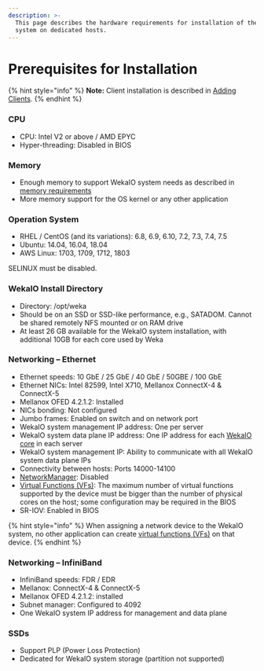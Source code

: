 ```yaml
---
description: >-
  This page describes the hardware requirements for installation of the WekaIO
  system on dedicated hosts.
---
```


# Prerequisites for Installation

{% hint style="info" %}
**Note:** Client installation is described in [Adding Clients](adding-clients-bare-metal.md).
{% endhint %}

### CPU <a id="cpu"></a>

* CPU: Intel V2 or above / AMD EPYC
* Hyper-threading: Disabled in BIOS

### Memory <a id="memory"></a>

* Enough memory to support WekaIO system needs as described in [memory requirements ](planning-a-weka-system-installation.md#memory-resource-planning)
* More memory support for the OS kernel or any other application

### Operation System <a id="operation-system"></a>

* RHEL / CentOS \(and its variations\): 6.8, 6.9, 6.10, 7.2, 7.3, 7.4, 7.5
* Ubuntu: 14.04, 16.04, 18.04
* AWS Linux: 1703, 1709,  1712, 1803

SELINUX must be disabled.

### WekaIO Install Directory <a id="weka-install-directory"></a>

* Directory: /opt/weka
* Should be on an SSD or SSD-like performance, e.g., SATADOM. Cannot be shared remotely NFS mounted or on RAM drive
* At least 26 GB available for the WekaIO system installation, with additional 10GB for each core used by Weka

### Networking – Ethernet <a id="networking-ethernet"></a>

* Ethernet speeds: 10 GbE / 25 GbE / 40 GbE / 50GBE / 100 GbE
* Ethernet NICs: Intel 82599, Intel X710, Mellanox ConnectX-4 & ConnectX-5
* Mellanox OFED 4.2.1.2: Installed
* NICs bonding: Not configured
* Jumbo frames: Enabled on switch and on network port
* WekaIO system management IP address: One per server
* WekaIO system data plane IP address: One IP address for each [WekaIO core](planning-a-weka-system-installation.md#cpu-resource-planning) in each server
* WekaIO system management IP: Ability to communicate with all WekaIO system data plane IPs
* Connectivity between hosts: Ports 14000-14100
* [NetworkManager](https://en.wikipedia.org/wiki/NetworkManager): Disabled
* [Virtual Functions \(VFs\)](https://en.wikipedia.org/wiki/Network_function_virtualization): The maximum number of virtual functions supported by the device must be bigger than the number of physical cores on the host; some configuration may be required in the BIOS
* SR-IOV: Enabled in BIOS

{% hint style="info" %}
When assigning a network device to the WekaIO system, no other application can create [virtual functions \(VFs\)](https://en.wikipedia.org/wiki/Network_function_virtualization) on that device.
{% endhint %}

### Networking – InfiniBand <a id="networking-infiniband"></a>

* InfiniBand speeds: FDR / EDR
* Mellanox: ConnectX-4 & ConnectX-5
* Mellanox OFED 4.2.1.2: installed
* Subnet manager: Configured to 4092
* One WekaIO system IP address for management and data plane

### SSDs <a id="ssds"></a>

* Support PLP \(Power Loss Protection\)
* Dedicated for WekaIO system storage \(partition not supported\)

